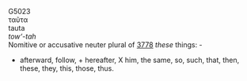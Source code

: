 G5023  
ταῦτα  
tauta  
*tow‘-tah*  
Nomitive or accusative neuter plural of [3778](g3778) *these* things: -
+ afterward, follow, + hereafter, X him, the same, so, such, that, then,
these, they, this, those, thus.  
